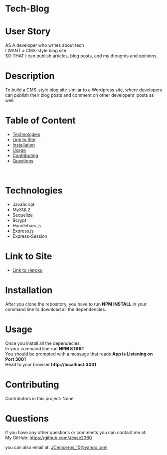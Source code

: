# Tech-Blog

# User Story
AS A developer who writes about tech <br>
I WANT a CMS-style blog site <br>
SO THAT I can publish articles, blog posts, and my thoughts and opinions.

# Description
To build a CMS-style blog site similar to a Wordpress site, where developers can publish their blog posts and comment on other developers’ posts as well.
<br />

# Table of Content
- [Technologies](#Technologies)
- [Link to Site](#LinktoSite)
- [Installation](#Installation)
- [Usage](#Usage)
- [Contributing](#Contributing)
- [Questions](#Questions)
<br />

# Technologies
 * JavaScript
 * MySQL2
 * Sequelize
 * Bcrypt
 * Handlebars.js
 * Express.js
 * Express-Session

# Link to Site
* [Link to Heroku](https://murmuring-escarpment-40806.herokuapp.com/)

# Installation
 After you clone the repository, you have to run   **NPM INSTALL**   in your command line to download all the dependencies.
<br />

# Usage
 Once you install all the dependecies, <br>
 In your command line run   **NPM START** <br>
 You should be prompted with a message that reads **App is Listening on Port 3001**  <br>
 Head to your browser **http://localhost:3001**
<br />

# Contributing
 Contributors in this project: None
<br />

# Questions

 If you have any other questions or comments you can contact me at:<br />
 My GitHub: https://github.com/Jesse2360

 you can also email at:
 JCeniceros_10@yahoo.com

